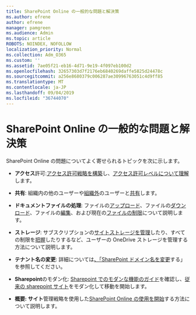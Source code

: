 ```yaml
---
title: SharePoint Online の一般的な問題と解決策
ms.author: efrene
author: efrene
manager: pamgreen
ms.audience: Admin
ms.topic: article
ROBOTS: NOINDEX, NOFOLLOW
localization_priority: Normal
ms.collection: Adm_O365
ms.custom: ''
ms.assetid: 7ae05f21-eb16-4d71-9e19-4f097eb100d2
ms.openlocfilehash: 32657303d7f2176eb6840269daffe5825d24478c
ms.sourcegitcommit: a256e8680379c006287ae30996763051c4d9ff85
ms.translationtype: MT
ms.contentlocale: ja-JP
ms.lasthandoff: 09/04/2019
ms.locfileid: "36744070"
---
```

# <a name="sharepoint-online-common-issues-and-resolutions"></a>SharePoint Online の一般的な問題と解決策

SharePoint Online の問題についてよく寄せられるトピックを次に示します。

- **アクセス**許可:[アクセス許可戦略を構築](https://docs.microsoft.com/sharepoint/default-sharepoint-groups)し、[アクセス許可レベルについて理解](https://docs.microsoft.com/sharepoint/understanding-permission-levels)します。

- **共有**: 組織内の他のユーザーや[組織外](https://docs.microsoft.com/sharepoint/external-sharing-overview)のユーザーと[共有](https://docs.microsoft.com/sharepoint/default-sharepoint-groups)します。

- **ドキュメントファイルの処理**: ファイルの[アップロード](https://support.office.com/article/Upload-a-folder-or-files-to-a-document-library-eb18fcba-c953-4d45-8d90-8da66edeacdb)、ファイルの[ダウンロード](https://support.office.com/article/Download-files-and-folders-from-OneDrive-or-SharePoint-5c7397b7-19c7-4893-84fe-d02e8fa5df05)、ファイルの[編集](https://support.office.com/article/Edit-a-document-in-a-document-library-02d8497f-1c13-4114-949a-b8466f639b07)、および現在の[ファイルの制限](https://support.office.com/article/invalid-file-names-and-file-types-in-onedrive-onedrive-for-business-and-sharepoint-64883a5d-228e-48f5-b3d2-eb39e07630fa)について説明します。

- **ストレージ**: サブスクリプションの[サイトストレージを管理](https://docs.microsoft.com/sharepoint/manage-site-collection-storage-limits)したり</a>、すべての制限を[把握](https://docs.microsoft.com/office365/servicedescriptions/sharepoint-online-service-description/sharepoint-online-limits)したりするなど、ユーザーの OneDrive ストレージを管理する方法について説明します。

- **テナント名の変更**: 詳細については[、「SharePoint ドメイン名を変更](https://docs.microsoft.com/sharepoint/change-your-sharepoint-domain-name)する」を参照してください。

- **Sharepoint**のモダン化: [Sharepoint でのモダンな機能のガイド](https://docs.microsoft.com/sharepoint/guide-to-sharepoint-modern-experience)を確認し、[従来の sharepoint サイト](https://docs.microsoft.com/sharepoint/dev/transform/modernize-classic-sites)をモダン化して移動を開始します。

- **概要: サイト**管理戦略を使用した[SharePoint Online の使用を開始](https://docs.microsoft.com/sharepoint/introduction)する方法について説明します。